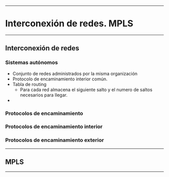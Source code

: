 
---
# Interconexión de redes. MPLS
---
## Interconexión de redes
### Sistemas autónomos
- Conjunto de redes administrados por la misma organización
- Protocolo de encaminamiento interior común.
- Tabla de routing
	- Para cada red almacena el siguiente salto y el numero de saltos necesarios para llegar.
- 
### Protocolos de encaminamiento

### Protocolos de encaminamiento interior
### Protocolos de encaminamiento exterior

---
## MPLS

---